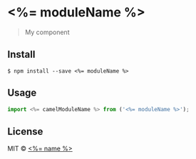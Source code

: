 # <%= moduleName %>

> My component


## Install

```
$ npm install --save <%= moduleName %>
```


## Usage

```js
import <%= camelModuleName %> from ('<%= moduleName %>');

```



## License

MIT © [<%= name %>](<%= website %>)
